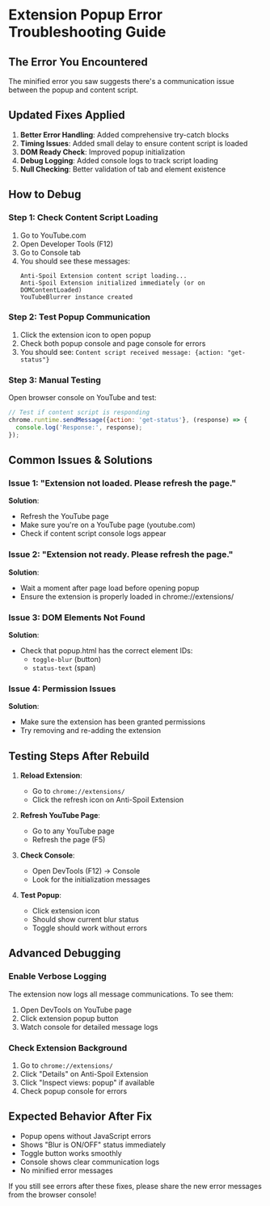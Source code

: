# Extension Popup Error Troubleshooting Guide

## The Error You Encountered
The minified error you saw suggests there's a communication issue between the popup and content script.

## Updated Fixes Applied
1. **Better Error Handling**: Added comprehensive try-catch blocks
2. **Timing Issues**: Added small delay to ensure content script is loaded
3. **DOM Ready Check**: Improved popup initialization
4. **Debug Logging**: Added console logs to track script loading
5. **Null Checking**: Better validation of tab and element existence

## How to Debug

### Step 1: Check Content Script Loading
1. Go to YouTube.com
2. Open Developer Tools (F12)
3. Go to Console tab
4. You should see these messages:
   ```
   Anti-Spoil Extension content script loading...
   Anti-Spoil Extension initialized immediately (or on DOMContentLoaded)
   YouTubeBlurrer instance created
   ```

### Step 2: Test Popup Communication
1. Click the extension icon to open popup
2. Check both popup console and page console for errors
3. You should see: `Content script received message: {action: "get-status"}`

### Step 3: Manual Testing
Open browser console on YouTube and test:
```javascript
// Test if content script is responding
chrome.runtime.sendMessage({action: 'get-status'}, (response) => {
  console.log('Response:', response);
});
```

## Common Issues & Solutions

### Issue 1: "Extension not loaded. Please refresh the page."
**Solution**: 
- Refresh the YouTube page
- Make sure you're on a YouTube page (youtube.com)
- Check if content script console logs appear

### Issue 2: "Extension not ready. Please refresh the page."
**Solution**:
- Wait a moment after page load before opening popup
- Ensure the extension is properly loaded in chrome://extensions/

### Issue 3: DOM Elements Not Found
**Solution**:
- Check that popup.html has the correct element IDs:
  - `toggle-blur` (button)
  - `status-text` (span)

### Issue 4: Permission Issues
**Solution**:
- Make sure the extension has been granted permissions
- Try removing and re-adding the extension

## Testing Steps After Rebuild

1. **Reload Extension**:
   - Go to `chrome://extensions/`
   - Click the refresh icon on Anti-Spoil Extension
   
2. **Refresh YouTube Page**:
   - Go to any YouTube page
   - Refresh the page (F5)
   
3. **Check Console**:
   - Open DevTools (F12) → Console
   - Look for the initialization messages
   
4. **Test Popup**:
   - Click extension icon
   - Should show current blur status
   - Toggle should work without errors

## Advanced Debugging

### Enable Verbose Logging
The extension now logs all message communications. To see them:
1. Open DevTools on YouTube page
2. Click extension popup button
3. Watch console for detailed message logs

### Check Extension Background
1. Go to `chrome://extensions/`
2. Click "Details" on Anti-Spoil Extension
3. Click "Inspect views: popup" if available
4. Check popup console for errors

## Expected Behavior After Fix
- Popup opens without JavaScript errors
- Shows "Blur is ON/OFF" status immediately
- Toggle button works smoothly
- Console shows clear communication logs
- No minified error messages

If you still see errors after these fixes, please share the new error messages from the browser console!
